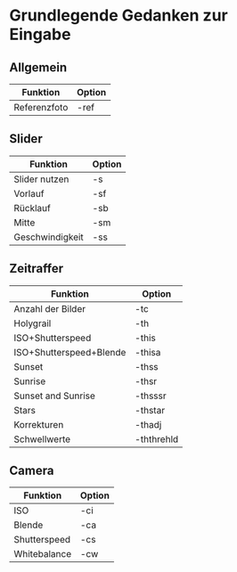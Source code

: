 # Grundlegende Gedanken zur Eingabe

## Allgemein
Funktion | Option
---------|--------
Referenzfoto | -ref

## Slider
Funktion | Option
---------|--------
Slider nutzen | -s
Vorlauf | -sf
Rücklauf | -sb
Mitte | -sm
Geschwindigkeit | -ss

## Zeitraffer
Funktion | Option
---------|--------
Anzahl der Bilder | -tc
Holygrail | -th
ISO+Shutterspeed | -this
ISO+Shutterspeed+Blende | -thisa
Sunset | -thss
Sunrise | -thsr
Sunset and Sunrise | -thsssr
Stars | -thstar
Korrekturen | -thadj
Schwellwerte | -ththrehld

## Camera
Funktion | Option
---------|-------
ISO | -ci
Blende | -ca
Shutterspeed | -cs
Whitebalance | -cw
